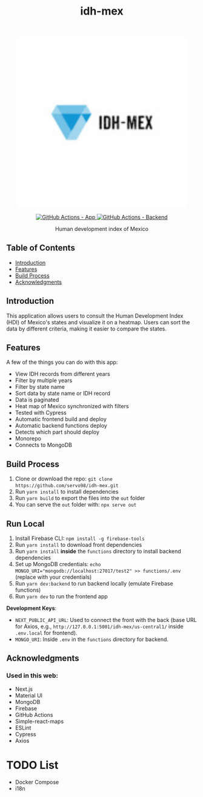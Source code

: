 <h1 align="center">idh-mex</h1>
<br>

<p align="center">
  <a href="https://idh-mex.web.app/">
    <img alt="idh-mex.web.app" title="GitPoint" src="https://github.com/servo98/idh-mex/blob/2c7494372433040b9668346b0196713035f2e194/public/logo_size.jpg" width="450">
  </a>
</p>

<!-- App y Backend con un diseño más limpio y visual -->
<p align="center">
  <a href="https://idh-mex.web.app/">
    <img alt="GitHub Actions - App" src="https://img.shields.io/github/actions/workflow/status/servo98/idh-mex/firebase-hosting-push.yml?logo=Firebase&label=App&color=DD2C00" />
  </a>
  <a href="https://github.com/servo98/idh-mex/actions/workflows/firebase-hosting-push.yml">
    <img alt="GitHub Actions - Backend" src="https://img.shields.io/github/actions/workflow/status/servo98/idh-mex/firebase-hosting-push.yml?logo=Firebase&label=Backend&color=DD2C00" />
  </a>
</p>

<p align="center">
  Human development index of Mexico
</p>

## Table of Contents

- [Introduction](#introduction)
- [Features](#features)
- [Build Process](#build-process)
- [Acknowledgments](#acknowledgments)

<!-- END doctoc generated TOC please keep comment here to allow auto update -->

## Introduction
This application allows users to consult the Human Development Index (HDI) of Mexico's states and visualize it on a heatmap. Users can sort the data by different criteria, making it easier to compare the states.

## Features

A few of the things you can do with this app:

* View IDH records from different years
* Filter by multiple years
* Filter by state name
* Sort data by state name or IDH record
* Data is paginated
* Heat map of Mexico synchronized with filters
* Tested with Cypress
* Automatic frontend build and deploy
* Automatic backend functions deploy
* Detects which part should deploy
* Monorepo
* Connects to MongoDB

## Build Process
1. Clone or download the repo: `git clone https://github.com/servo98/idh-mex.git`
2. Run `yarn install` to install dependencies
3. Run `yarn build` to export the files into the `out` folder
4. You can serve the `out` folder with: `npx serve out`

## Run Local
1. Install Firebase CLI: `npm install -g firebase-tools`
2. Run `yarn install` to download front dependencies
3. Run `yarn install` **inside** the `functions` directory to install backend dependencies
4. Set up MongoDB credentials: `echo MONGO_URI="mongodb://localhost:27017/test2" >> functions/.env` (replace with your credentials)
5. Run `yarn dev:backend` to run backend locally (emulate Firebase functions)
6. Run `yarn dev` to run the frontend app

**Development Keys**: 
- `NEXT_PUBLIC_API_URL`: Used to connect the front with the back (base URL for Axios, e.g., `http://127.0.0.1:5001/idh-mex/us-central1/` inside `.env.local` for frontend).
- `MONGO_URI`: Inside `.env` in the `functions` directory for backend.

## Acknowledgments

### Used in this web:
- Next.js
- Material UI
- MongoDB
- Firebase
- GitHub Actions
- Simple-react-maps
- ESLint
- Cypress
- Axios

# TODO List
- Docker Compose
- i18n
